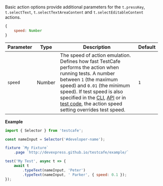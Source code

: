 Basic action options provide additional parameters for the `t.pressKey`, `t.selectText`, `t.selectTextAreaContent` and `t.selectEditableContent` actions.

```js
{
    speed: Number
}
```

Parameter | Type   | Description                                                                                     | Default
--------- | ------ | ----------------------------------------------------------------------------------- | ------------------------------------------
`speed`   | Number | The speed of action emulation. Defines how fast TestCafe performs the action when running tests. A number between `1` (the maximum speed) and `0.01` (the minimum speed). If test speed is also specified in the [CLI](/testcafe/documentation/reference/command-line-interface.html#--speed-factor), [API](/testcafe/documentation/reference/testcafe-api/runner/run.html) or in [test code](/testcafe/documentation/reference/test-api/testcontroller/settestspeed.html), the action speed setting overrides test speed. | `1`

**Example**

```js
import { Selector } from 'testcafe';

const nameInput = Selector('#developer-name');

fixture `My Fixture`
    .page `http://devexpress.github.io/testcafe/example/`

test('My Test', async t => {
    await t
        .typeText(nameInput, 'Peter')
        .typeText(nameInput, ' Parker', { speed: 0.1 });
});
```
